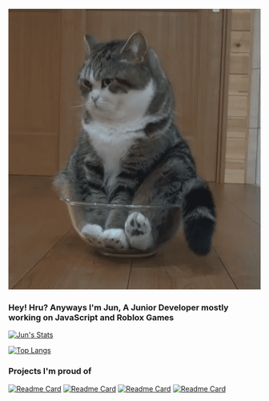 ![Anime](funny-cat-gifs-182-03-2418427099.gif)
### Hey! Hru? Anyways I'm Jun, A Junior Developer mostly working on JavaScript and Roblox Games


[![Jun's Stats](https://github-readme-stats.vercel.app/api?username=jun-ro&theme=dark&show_icons=true)](https://github.com/anuraghazra/github-readme-stats)

[![Top Langs](https://github-readme-stats.vercel.app/api/top-langs/?username=jun-ro&theme=dark&show_icons=true)](https://github.com/anuraghazra/github-readme-stats)

### Projects I'm proud of
[![Readme Card](https://github-readme-stats.vercel.app/api/pin/?username=jun-ro&repo=Synth&theme=dark&show_icons=true)](https://github.com/jun-ro/Synth)
[![Readme Card](https://github-readme-stats.vercel.app/api/pin/?username=jun-ro&repo=TikDown&theme=dark&show_icons=true)](https://github.com/jun-ro/TikDown)
[![Readme Card](https://github-readme-stats.vercel.app/api/pin/?username=jun-ro&repo=SCF&theme=dark&show_icons=true)](https://github.com/jun-ro/SCF)
[![Readme Card](https://github-readme-stats.vercel.app/api/pin/?username=jun-ro&repo=Goggles&theme=dark&show_icons=true)](https://github.com/jun-ro/Goggles)
